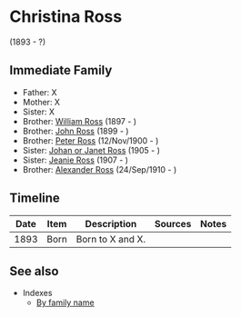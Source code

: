 ﻿---
layout: person
subject_key: i10478196
permalink: /people/i10478196
---

# Christina Ross
(1893 - ?)

## Immediate Family

* Father: X
* Mother: X
* Sister: X
* Brother: [William Ross](./@i21369571@-william-ross-b1897-d.md) (1897 - )
* Brother: [John Ross](./@i35298145@-john-ross-b1899-d.md) (1899 - )
* Brother: [Peter Ross](./@i67099773@-peter-ross-b1900-11-12-d.md) (12/Nov/1900 - )
* Sister: [Johan or Janet Ross](./@i18017632@-johan-or-janet-ross-b1905-d.md) (1905 - )
* Sister: [Jeanie Ross](./@i71751658@-jeanie-ross-b1907-d.md) (1907 - )
* Brother: [Alexander Ross](./@i52064896@-alexander-ross-b1910-9-24-d.md) (24/Sep/1910 - )

## Timeline

Date | Item | Description | Sources | Notes
---|---|---|---|---
1893 | Born | Born to X and X. |  | 


## See also

- Indexes
  - [By family name](../index-by-family-name.md)
